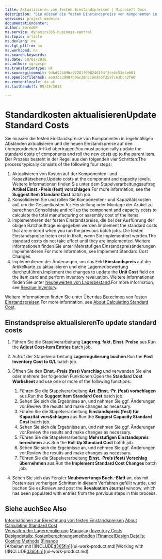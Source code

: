 ```yaml
---
title: Aktualisieren von festen Einstandspreisen | Microsoft Docs
description: "Sie müssen die festen Einstandspreise von Komponenten in regelmäßigen Abständen aktualisieren und die neuen Einstandspreise auf den übergeordneten Artikel übertragen."
services: project-madeira
documentationcenter: 
author: SorenGP
ms.service: dynamics365-business-central
ms.topic: article
ms.devlang: na
ms.tgt_pltfrm: na
ms.workload: na
ms.search.keywords: 
ms.date: 10/01/2018
ms.author: sgroespe
ms.translationtype: HT
ms.sourcegitcommit: 9dbd92409ba02281f008246194f3ce0c53e4e001
ms.openlocfilehash: e692c53d98760ac3ad71a6a56f3597ce3bc42fe0
ms.contentlocale: de-at
ms.lasthandoff: 09/28/2018

---
```

# <a name="update-standard-costs"></a><span data-ttu-id="48086-103">Standardkosten aktualisieren</span><span class="sxs-lookup"><span data-stu-id="48086-103">Update Standard Costs</span></span>
<span data-ttu-id="48086-104">Sie müssen die festen Einstandspreise von Komponenten in regelmäßigen Abständen aktualisieren und die neuen Einstandspreise auf den übergeordneten Artikel übertragen.</span><span class="sxs-lookup"><span data-stu-id="48086-104">You must periodically update the standard costs of components and roll the new costs up to the parent item.</span></span> <span data-ttu-id="48086-105">Der Prozess besteht in der Regel aus den folgenden vier Schritten:</span><span class="sxs-lookup"><span data-stu-id="48086-105">The process typically consists of the following four steps:</span></span>  

1.  <span data-ttu-id="48086-106">Aktualisieren von Kosten auf der Komponenten- und Kapazitätsebene.</span><span class="sxs-lookup"><span data-stu-id="48086-106">Update costs at the component and capacity levels.</span></span> <span data-ttu-id="48086-107">Weitere Informationen finden Sie unter dem Stapelverarbeitungsauftrag **Artikel Einst.-Preis (fest) vorschlagen**.</span><span class="sxs-lookup"><span data-stu-id="48086-107">For more information, see the **Suggest Item Standard Cost** batch job.</span></span>  
2.  <span data-ttu-id="48086-108">Konsolidieren Sie und rollen Sie Komponenten- und Kapazitätskosten auf, um die Gesamtkosten für Herstellung oder Montage der Artikel zu berechnen.</span><span class="sxs-lookup"><span data-stu-id="48086-108">Consolidate and roll up the component and capacity costs to calculate the total manufacturing or assembly cost of the items.</span></span>  
3.  <span data-ttu-id="48086-109">Implementieren der festen Einstandspreise, die bei der Ausführung der obigen Batchaufträge eingegeben werden.</span><span class="sxs-lookup"><span data-stu-id="48086-109">Implement the standard costs that are entered when you run the previous batch jobs.</span></span> <span data-ttu-id="48086-110">Die festen Einstandspreise treten erst in Kraft, wenn Sie implementiert werden.</span><span class="sxs-lookup"><span data-stu-id="48086-110">The standard costs do not take effect until they are implemented.</span></span> <span data-ttu-id="48086-111">Weitere Informationen finden Sie unter Mehrstufigen Einstandspreisänderungen implementieren.</span><span class="sxs-lookup"><span data-stu-id="48086-111">For more information, see Implement Standard Cost Changes.</span></span>  
4.  <span data-ttu-id="48086-112">Implementieren der Änderungen, um das Feld **Einstandspreis** auf der Artikelkarte zu aktualisieren und eine Lagerneubewertung durchzuführen.</span><span class="sxs-lookup"><span data-stu-id="48086-112">Implement the changes to update the **Unit Cost** field on the item card and perform inventory revaluation.</span></span> <span data-ttu-id="48086-113">Weitere Informationen finden Sie unter [Neubewerten von Lagerbestand](inventory-how-revalue-inventory.md).</span><span class="sxs-lookup"><span data-stu-id="48086-113">For more information, see [Revalue Inventory](inventory-how-revalue-inventory.md).</span></span>  

<span data-ttu-id="48086-114">Weitere Informationen finden Sie unter [Über das Berechnen von festen Einstandspreisen](finance-about-calculating-standard-cost.md).</span><span class="sxs-lookup"><span data-stu-id="48086-114">For more information, see [About Calculating Standard Cost](finance-about-calculating-standard-cost.md).</span></span>  
## <a name="to-update-standard-costs"></a><span data-ttu-id="48086-115">Einstandspreise aktualisieren</span><span class="sxs-lookup"><span data-stu-id="48086-115">To update standard costs</span></span>  
1.  <span data-ttu-id="48086-116">Führen Sie die Stapelverarbeitung **Lagerreg. fakt. Einst. Preise** aus.</span><span class="sxs-lookup"><span data-stu-id="48086-116">Run the **Adjust Cost-Item Entries** batch job.</span></span>  
2.  <span data-ttu-id="48086-117">Aufruf der Stapelverarbeitung **Lagerregulierung buchen**.</span><span class="sxs-lookup"><span data-stu-id="48086-117">Run the **Post Inventory Cost to G/L** batch job.</span></span>  
3.  <span data-ttu-id="48086-118">Öffnen Sie den **Einst.-Preis (fest) Vorschlag** und verwenden Sie eine oder mehrere der folgenden Funktionen:</span><span class="sxs-lookup"><span data-stu-id="48086-118">Open the **Standard Cost Worksheet** and use one or more of the following functions:</span></span>  

    1.  <span data-ttu-id="48086-119">Führen Sie die Stapelverarbeitung **Art. Einst.-Pr. (fest) vorschlagen** aus.</span><span class="sxs-lookup"><span data-stu-id="48086-119">Run the **Suggest Item Standard Cost** batch job.</span></span>  
    2.  <span data-ttu-id="48086-120">Sehen Sie sich die Ergebnisse an, und nehmen Sie ggf. Änderungen vor.</span><span class="sxs-lookup"><span data-stu-id="48086-120">Review the results and make changes as necessary.</span></span>  
    3.  <span data-ttu-id="48086-121">Führen Sie die Stapelverarbeitung **Einstandspreis (fest) für Kapazität vors&chlagen** aus.</span><span class="sxs-lookup"><span data-stu-id="48086-121">Run the **Suggest Capacity Standard Cost** batch job.</span></span>  
    4.  <span data-ttu-id="48086-122">Sehen Sie sich die Ergebnisse an, und nehmen Sie ggf. Änderungen vor.</span><span class="sxs-lookup"><span data-stu-id="48086-122">Review the results and make changes as necessary.</span></span>
    5. <span data-ttu-id="48086-123">Führen Sie die Stapelverarbeitung **Mehrstufigen Einstandspreis berechnen** aus.</span><span class="sxs-lookup"><span data-stu-id="48086-123">Run the **Roll Up Standard Cost** batch job.</span></span>
    6.  <span data-ttu-id="48086-124">Sehen Sie sich die Ergebnisse an, und nehmen Sie ggf. Änderungen vor.</span><span class="sxs-lookup"><span data-stu-id="48086-124">Review the results and make changes as necessary.</span></span>
    7.  <span data-ttu-id="48086-125">Führen Sie die Stapelverarbeitung **Einst.-Preis (fest) Vorschlag übernehmen** aus.</span><span class="sxs-lookup"><span data-stu-id="48086-125">Run the **Implement Standard Cost Changes** batch job.</span></span>  
4.  <span data-ttu-id="48086-126">Sehen Sie sich das Fenster **Neubewertungs Buch.-Blatt** an, das mit Posten aus vorherigen Schritten in diesem Verfahren gefüllt wurde, und buchen Sie es.</span><span class="sxs-lookup"><span data-stu-id="48086-126">Review and post the **Revaluation Journal** window, which has been populated with entries from the previous steps in this process.</span></span>  

## <a name="see-also"></a><span data-ttu-id="48086-127">Siehe auch</span><span class="sxs-lookup"><span data-stu-id="48086-127">See Also</span></span>  
 <span data-ttu-id="48086-128">[Informationen zur Berechnung von festen Einstandspreisen](finance-about-calculating-standard-cost.md) </span><span class="sxs-lookup"><span data-stu-id="48086-128">[About Calculating Standard Cost](finance-about-calculating-standard-cost.md) </span></span>  
 <span data-ttu-id="48086-129">[Verwalten der Lagerregulierung](finance-manage-inventory-costs.md) </span><span class="sxs-lookup"><span data-stu-id="48086-129">[Managing Inventory Costs](finance-manage-inventory-costs.md) </span></span>  
 <span data-ttu-id="48086-130">[Designdetails: Kostenberechnungsmethoden](design-details-costing-methods.md) [[Finance](finance.md)]</span><span class="sxs-lookup"><span data-stu-id="48086-130">[Design Details: Costing Methods](design-details-costing-methods.md) [[Finance](finance.md)</span></span>  
 <span data-ttu-id="48086-131">[Arbeiten mit [!INCLUDE[d365fin](includes/d365fin_md.md)]](ui-work-product.md)</span><span class="sxs-lookup"><span data-stu-id="48086-131">[Working with [!INCLUDE[d365fin](includes/d365fin_md.md)]](ui-work-product.md)</span></span>  

